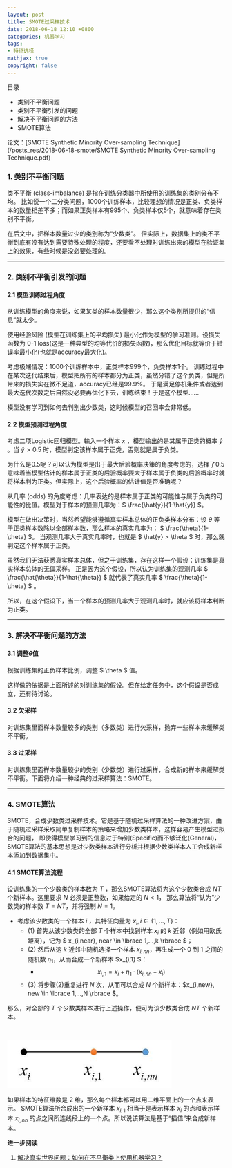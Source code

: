 ```yaml
---
layout: post
title: SMOTE过采样技术
date: 2018-06-18 12:10 +0800
categories: 机器学习
tags:
- 特征选择
mathjax: true
copyright: false
---
```



目录

- 类别不平衡问题
- 类别不平衡引发的问题
- 解决不平衡问题的方法
- SMOTE算法


论文：[SMOTE Synthetic Minority Over-sampling Technique](/posts_res/2018-06-18-smote/SMOTE Synthetic Minority Over-sampling Technique.pdf)


### 1. 类别不平衡问题

类不平衡 (class-imbalance) 是指在训练分类器中所使用的训练集的类别分布不均。
比如说一个二分类问题，1000个训练样本，比较理想的情况是正类、负类样本的数量相差不多；而如果正类样本有995个、负类样本仅5个，就意味着存在类别不平衡。

在后文中，把样本数量过少的类别称为“少数类”。
但实际上，数据集上的类不平衡到底有没有达到需要特殊处理的程度，还要看不处理时训练出来的模型在验证集上的效果，有些时候是没必要处理的。


-----------

### 2. 类别不平衡引发的问题

#### 2.1 模型训练过程角度

从训练模型的角度来说，如果某类的样本数量很少，那么这个类别所提供的“信息”就太少。

使用经验风险 (模型在训练集上的平均损失) 最小化作为模型的学习准则。设损失函数为 0-1 loss(这是一种典型的均等代价的损失函数)，那么优化目标就等价于错误率最小化(也就是accuracy最大化)。

考虑极端情况：1000个训练样本中，正类样本999个，负类样本1个。
训练过程中在某次迭代结束后，模型把所有的样本都分为正类，虽然分错了这个负类，但是所带来的损失实在微不足道，accuracy已经是99.9%。
于是满足停机条件或者达到最大迭代次数之后自然没必要再优化下去，训练结束！于是这个模型……

模型没有学习到如何去判别出少数类，这时候模型的召回率会非常低。


#### 2.2 模型预测过程角度

考虑二项Logistic回归模型。输入一个样本 $x$ ，模型输出的是其属于正类的概率 $\hat{y}$ 。当 $\hat{y} > 0.5$ 时，模型判定该样本属于正类，否则就是属于负类。

为什么是0.5呢？可以认为模型是出于最大后验概率决策的角度考虑的，选择了0.5意味着当模型估计的样本属于正类的后验概率要大于样本属于负类的后验概率时就将样本判为正类。但实际上，这个后验概率的估计值是否准确呢？

从几率 (odds) 的角度考虑：几率表达的是样本属于正类的可能性与属于负类的可能性的比值。模型对于样本的预测几率为：$ \frac{\hat{y}}{1-\hat{y}} $。

模型在做出决策时，当然希望能够遵循真实样本总体的正负类样本分布：设 $\theta$ 等于正类样本数除以全部样本数，那么样本的真实几率为： $ \frac{\theta}{1-\theta} $。
当观测几率大于真实几率时，也就是 $ \hat{y} > \theta $ 时，那么就判定这个样本属于正类。

虽然我们无法获悉真实样本总体，但之于训练集，存在这样一个假设：训练集是真实样本总体的无偏采样。
正是因为这个假设，所以认为训练集的观测几率 $ \frac{\hat{\theta}}{1-\hat{\theta}} $ 就代表了真实几率 $ \frac{\theta}{1-\theta} $ 。

所以，在这个假设下，当一个样本的预测几率大于观测几率时，就应该将样本判断为正类。


----------

### 3. 解决不平衡问题的方法

#### 3.1 调整$\theta$值

根据训练集的正负样本比例，调整 $ \theta $ 值。

这样做的依据是上面所述的对训练集的假设。但在给定任务中，这个假设是否成立，还有待讨论。


#### 3.2 欠采样

对训练集里面样本数量较多的类别（多数类）进行欠采样，抛弃一些样本来缓解类不平衡。


#### 3.3 过采样

对训练集里面样本数量较少的类别（少数类）进行过采样，合成新的样本来缓解类不平衡。下面将介绍一种经典的过采样算法：SMOTE。


------------

### 4. SMOTE算法

SMOTE，合成少数类过采样技术。它是基于随机过采样算法的一种改进方案，由于随机过采样采取简单复制样本的策略来增加少数类样本，这样容易产生模型过拟合的问题，
即使得模型学习到的信息过于特别(Specific)而不够泛化(General)，SMOTE算法的基本思想是对少数类样本进行分析并根据少数类样本人工合成新样本添加到数据集中。

#### 4.1 SMOTE算法流程

设训练集的一个少数类的样本数为 $T$ ，那么SMOTE算法将为这个少数类合成 $NT$ 个新样本。这里要求 $N$ 必须是正整数，如果给定的 $N<1$， 那么算法将“认为”少数类的样本数 $T=NT$，并将强制 $N=1$。

- 考虑该少数类的一个样本 $i$ ，其特征向量为 $x_i, i \in \lbrace 1,...,T \rbrace$：
    - (1) 首先从该少数类的全部 $T$ 个样本中找到样本 $x_i$ 的 $k$ 近邻（例如用欧氏距离），记为 $ x_{i,near}, near \in \lbrace 1,...,k \rbrace $；
    - (2) 然后从这 $k$ 近邻中随机选择一个样本 $x_{i,nn}$，再生成一个 $0$ 到 $1$ 之间的随机数 $\eta_1$，从而合成一个新样本 $x_{i,1} $： 
        - $$ x_{i,1} = x_i + \eta_1 \cdot (x_{i,nn} − x_i ) $$
    - (3) 将步骤(2)重复进行 $N$ 次，从而可以合成 $N$ 个新样本：$x_{i,new}, new \in \lbrace 1,...,N \rbrace $。

那么，对全部的 $T$ 个少数类样本进行上述操作，便可为该少数类合成 $NT$ 个新样本。

<br>

![smote-2](/posts_res/2018-06-18-smote/smote.jpg)

如果样本的特征维数是 2 维，那么每个样本都可以用二维平面上的一个点来表示。
SMOTE算法所合成出的一个新样本 $x_{i,1}$ 相当于是表示样本 $x_i$ 的点和表示样本 $x_{i,nn}$ 的点之间所连线段上的一个点。所以说该算法是基于“插值”来合成新样本。

**进一步阅读**

1. [解决真实世界问题：如何在不平衡类上使用机器学习？](https://mp.weixin.qq.com/s?__biz=MzA3MzI4MjgzMw==&mid=2650718717&idx=1&sn=85038d7c906c135120a8e1a2f7e565ad&scene=0#wechat_redirect)


